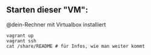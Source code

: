 Starten dieser "VM":
--------------------

@dein-Rechner mit Virtualbox installiert

    vagrant up
    vagrant ssh
    cat /share/README # für Infos, wie man weiter kommt
